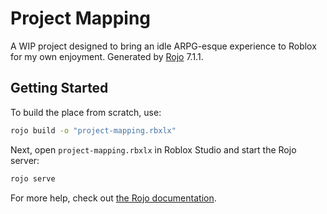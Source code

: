 # Project Mapping
A WIP project designed to bring an idle ARPG-esque experience to Roblox for my own enjoyment.
Generated by [Rojo](https://github.com/rojo-rbx/rojo) 7.1.1.

## Getting Started
To build the place from scratch, use:

```bash
rojo build -o "project-mapping.rbxlx"
```

Next, open `project-mapping.rbxlx` in Roblox Studio and start the Rojo server:

```bash
rojo serve
```

For more help, check out [the Rojo documentation](https://rojo.space/docs).
